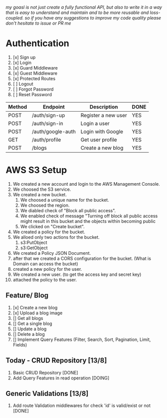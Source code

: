 _my goasl is not just create a fully functional API, but also to write it in a way that is easy to understand and maintain and to be more reusable and loss-coupled. so if you have any suggestions to improve my code quality please don't hesitate to issue or PR me_

# Authentication

1. [x] Sign up
2. [x] Login
3. [x] Guard Middleware
4. [x] Guest Middleware
5. [x] Protected Routes
6. [ ] Logout
7. [ ] Forgot Password
8. [ ] Reset Password

| Method | Endpoint          | Description         | DONE |
| ------ | ----------------- | ------------------- | ---- |
| POST   | /auth/sign-up     | Register a new user | YES  |
| POST   | /auth/sign-in     | Login a user        | YES  |
| POST   | /auth/google-auth | Login with Google   | YES  |
| GET    | /auth/profile     | Get user profile    | YES  |
| POST   | /blogs            | Create a new blog   | YES  |

# AWS S3 Setup

1. We created a new account and login to the AWS Management Console.
2. We choosed the S3 service.
3. We created a new bucket.
   1. We choosed a unique name for the bucket.
   2. We choosed the region.
   3. We diabled check of "Block all public access".
   4. We enabled check of message "Turning off block all public access might result in this bucket and the objects within becoming public
   5. We clicked on "Create bucket".
4. We created a policy for the bucket.
5. We alloed only two actions for the bucket.
   1. s3:PutObject
   2. s3:GetObject
6. We created a Policy JSON Document.
7. after that we created a CORS configuration for the bucket. (What is Domain can access the bucket)
8. created a new policy for the user.
9. We created a new user. (to get the access key and secret key)
10. attached the policy to the user.

## Feature/ Blog

1. [x] Create a new blog
2. [x] Upload a blog image
3. [] Get all blogs
4. [] Get a single blog
5. [] Update a blog
6. [] Delete a blog
7. [] Implement Query Features (Filter, Search, Sort, Pagination, Limit, Fields)

## Today - CRUD Repository [13/8]

1. Basic CRUD Repository [DONE]
2. Add Query Features in read operation [DOING]

## Generic Validations [13/8]

1. Add route Validation middlewares for check 'id' is valid/exist or not [DONE]

